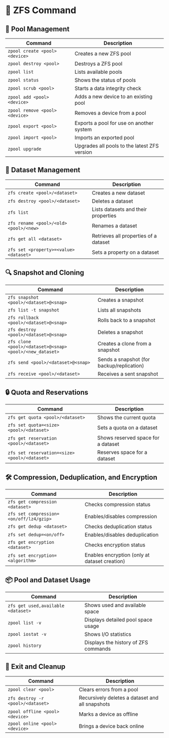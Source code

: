 # 📌 ZFS Command

## 🔹 Pool Management
| Command                          | Description |
|----------------------------------|-------------|
| `zpool create <pool> <device>`  | Creates a new ZFS pool |
| `zpool destroy <pool>`          | Destroys a ZFS pool |
| `zpool list`                    | Lists available pools |
| `zpool status`                  | Shows the status of pools |
| `zpool scrub <pool>`            | Starts a data integrity check |
| `zpool add <pool> <device>`     | Adds a new device to an existing pool |
| `zpool remove <pool> <device>`  | Removes a device from a pool |
| `zpool export <pool>`           | Exports a pool for use on another system |
| `zpool import <pool>`           | Imports an exported pool |
| `zpool upgrade`                 | Upgrades all pools to the latest ZFS version |

## 📂 Dataset Management
| Command                                 | Description |
|-----------------------------------------|-------------|
| `zfs create <pool>/<dataset>`          | Creates a new dataset |
| `zfs destroy <pool>/<dataset>`         | Deletes a dataset |
| `zfs list`                              | Lists datasets and their properties |
| `zfs rename <pool>/<old> <pool>/<new>` | Renames a dataset |
| `zfs get all <dataset>`                | Retrieves all properties of a dataset |
| `zfs set <property>=<value> <dataset>` | Sets a property on a dataset |

## 🔍 Snapshot and Cloning
| Command                                 | Description |
|-----------------------------------------|-------------|
| `zfs snapshot <pool>/<dataset>@<snap>` | Creates a snapshot |
| `zfs list -t snapshot`                 | Lists all snapshots |
| `zfs rollback <pool>/<dataset>@<snap>` | Rolls back to a snapshot |
| `zfs destroy <pool>/<dataset>@<snap>`  | Deletes a snapshot |
| `zfs clone <pool>/<dataset>@<snap> <pool>/<new_dataset>` | Creates a clone from a snapshot |
| `zfs send <pool>/<dataset>@<snap>`     | Sends a snapshot (for backup/replication) |
| `zfs receive <pool>/<dataset>`         | Receives a sent snapshot |

## 🔒 Quota and Reservations
| Command                                    | Description |
|--------------------------------------------|-------------|
| `zfs get quota <pool>/<dataset>`          | Shows the current quota |
| `zfs set quota=<size> <pool>/<dataset>`   | Sets a quota on a dataset |
| `zfs get reservation <pool>/<dataset>`    | Shows reserved space for a dataset |
| `zfs set reservation=<size> <pool>/<dataset>` | Reserves space for a dataset |

## 🛠️ Compression, Deduplication, and Encryption
| Command                                    | Description |
|--------------------------------------------|-------------|
| `zfs get compression <dataset>`           | Checks compression status |
| `zfs set compression=<on/off/lz4/gzip>`   | Enables/disables compression |
| `zfs get dedup <dataset>`                 | Checks deduplication status |
| `zfs set dedup=<on/off>`                  | Enables/disables deduplication |
| `zfs get encryption <dataset>`            | Checks encryption status |
| `zfs set encryption=<algorithm>`          | Enables encryption (only at dataset creation) |

## 📦 Pool and Dataset Usage
| Command                        | Description |
|--------------------------------|-------------|
| `zfs get used,available <dataset>` | Shows used and available space |
| `zpool list -v`                | Displays detailed pool space usage |
| `zpool iostat -v`              | Shows I/O statistics |
| `zpool history`                | Displays the history of ZFS commands |

## 🏁 Exit and Cleanup
| Command                        | Description |
|--------------------------------|-------------|
| `zpool clear <pool>`           | Clears errors from a pool |
| `zfs destroy -r <pool>/<dataset>` | Recursively deletes a dataset and all snapshots |
| `zpool offline <pool> <device>` | Marks a device as offline |
| `zpool online <pool> <device>`  | Brings a device back online |
